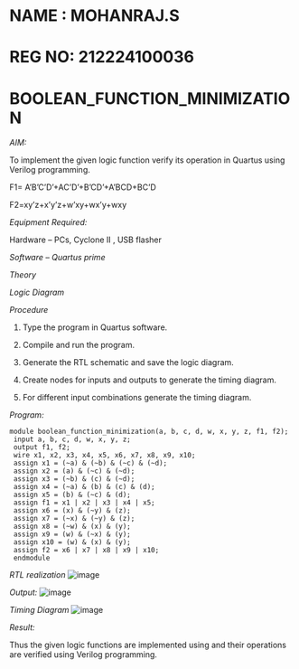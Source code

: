 # NAME : MOHANRAJ.S
# REG NO: 212224100036

# BOOLEAN_FUNCTION_MINIMIZATION

*AIM:*

To implement the given logic function verify its operation in Quartus using Verilog programming.

F1= A’B’C’D’+AC’D’+B’CD’+A’BCD+BC’D 

F2=xy’z+x’y’z+w’xy+wx’y+wxy

*Equipment Required:*

Hardware – PCs, Cyclone II , USB flasher

*Software – Quartus prime*

*Theory*

*Logic Diagram*

*Procedure*

1.	Type the program in Quartus software.

2.	Compile and run the program.

3.	Generate the RTL schematic and save the logic diagram.

4.	Create nodes for inputs and outputs to generate the timing diagram.

5.	For different input combinations generate the timing diagram.


*Program:*
```
module boolean_function_minimization(a, b, c, d, w, x, y, z, f1, f2);
 input a, b, c, d, w, x, y, z;
 output f1, f2;
 wire x1, x2, x3, x4, x5, x6, x7, x8, x9, x10;
 assign x1 = (~a) & (~b) & (~c) & (~d);
 assign x2 = (a) & (~c) & (~d);
 assign x3 = (~b) & (c) & (~d);
 assign x4 = (~a) & (b) & (c) & (d);
 assign x5 = (b) & (~c) & (d);
 assign f1 = x1 | x2 | x3 | x4 | x5;
 assign x6 = (x) & (~y) & (z);
 assign x7 = (~x) & (~y) & (z);
 assign x8 = (~w) & (x) & (y);
 assign x9 = (w) & (~x) & (y);
 assign x10 = (w) & (x) & (y);
 assign f2 = x6 | x7 | x8 | x9 | x10;
 endmodule
```
*RTL realization*
![image](https://github.com/user-attachments/assets/9bb2b893-9c74-4d40-92c2-3f216c91f89b)

*Output:*
![image](https://github.com/user-attachments/assets/0a4ae21d-e0bc-409e-b84e-2d164589a270)

*Timing Diagram*
![image](https://github.com/user-attachments/assets/b1fab665-b262-469f-809a-4b03302c57fc)

*Result:*

Thus the given logic functions are implemented using and their operations are verified using Verilog programming.
